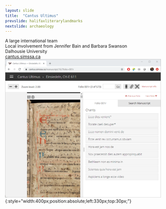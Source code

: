 ```yaml
---
layout: slide
title:  "Cantus Ultimus"
prevslide: halifaxliterarylandmarks
nextslide: archaeology
---
```

A large international team<br/>
Local involvement from Jennifer Bain and Barbara Swanson<br/>
Dalhousie University<br>
[cantus.simssa.ca](https://cantus.simssa.ca)<br/>
![](/assets/cantus-site.png){:style="width:400px;position:absolute;left:330px;top:30px;"}
